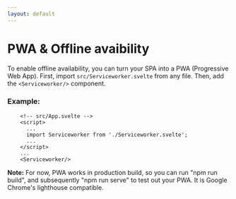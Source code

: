 ```yaml
---
layout: default
---
```


<!-- routify:options index=25 -->
<!-- routify:options title="PWA & offline first" -->

# PWA & Offline avaibility
To enable offline availability, you can turn your SPA into a PWA (Progressive Web App).
First, import `src/Serviceworker.svelte` from any file. Then, add the `<Serviceworker/>` component.


### Example:
```
    <!-- src/App.svelte -->
    <script>
      ...
      import Serviceworker from './Serviceworker.svelte';
      ...
    </script>
    ...
    <Serviceworker/>
```

**Note:** For now, PWA works in production build, so you can run "npm run build", and subsequently "npm run serve" to test out your PWA.
It is Google Chrome's lighthouse compatible.
